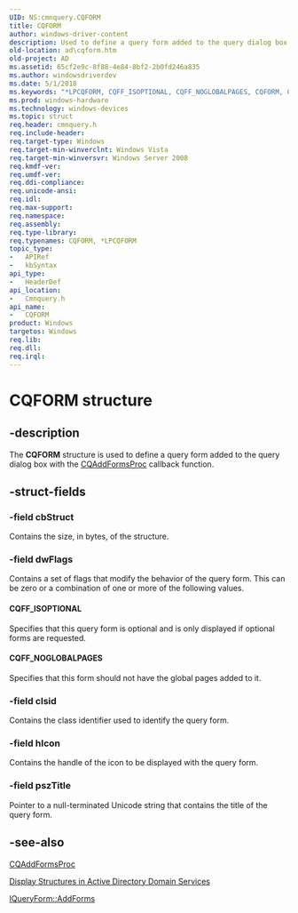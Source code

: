 ```yaml
---
UID: NS:cmnquery.CQFORM
title: CQFORM
author: windows-driver-content
description: Used to define a query form added to the query dialog box with the CQAddFormsProc callback function.
old-location: ad\cqform.htm
old-project: AD
ms.assetid: 65cf2e9c-8f88-4e84-8bf2-2b0fd246a835
ms.author: windowsdriverdev
ms.date: 5/1/2018
ms.keywords: "*LPCQFORM, CQFF_ISOPTIONAL, CQFF_NOGLOBALPAGES, CQFORM, CQFORM structure [Active Directory], LPCQFORM, LPCQFORM structure pointer [Active Directory], _glines_cqform, ad.cqform, cmnquery/CQFORM, cmnquery/LPCQFORM"
ms.prod: windows-hardware
ms.technology: windows-devices
ms.topic: struct
req.header: cmnquery.h
req.include-header: 
req.target-type: Windows
req.target-min-winverclnt: Windows Vista
req.target-min-winversvr: Windows Server 2008
req.kmdf-ver: 
req.umdf-ver: 
req.ddi-compliance: 
req.unicode-ansi: 
req.idl: 
req.max-support: 
req.namespace: 
req.assembly: 
req.type-library: 
req.typenames: CQFORM, *LPCQFORM
topic_type:
-	APIRef
-	kbSyntax
api_type:
-	HeaderDef
api_location:
-	Cmnquery.h
api_name:
-	CQFORM
product: Windows
targetos: Windows
req.lib: 
req.dll: 
req.irql: 
---
```


# CQFORM structure


## -description


The <b>CQFORM</b> structure is used to define a query form added to the query dialog box with the <a href="https://msdn.microsoft.com/e4221299-93de-4747-b464-0d152d6e767b">CQAddFormsProc</a> callback function.


## -struct-fields




### -field cbStruct

Contains the size, in bytes, of the structure.


### -field dwFlags

Contains a set of flags that modify the behavior of the query form. This can be zero or a combination of one or more of the following values.



#### CQFF_ISOPTIONAL

Specifies that this query form is optional and is only displayed if optional forms are requested.



#### CQFF_NOGLOBALPAGES

Specifies that this form should not have the global pages added to it.


### -field clsid

Contains  the class identifier used to identify the query form.


### -field hIcon

Contains the  handle of the icon to be displayed with the query form.


### -field pszTitle

Pointer to a null-terminated Unicode string that contains the title of the query form.


## -see-also




<a href="https://msdn.microsoft.com/e4221299-93de-4747-b464-0d152d6e767b">CQAddFormsProc</a>



<a href="https://msdn.microsoft.com/bf6aa066-ee7e-4b13-9a4b-1e097632ec5a">Display Structures in Active
  Directory Domain Services</a>



<a href="https://msdn.microsoft.com/fadaa7e6-ccf2-42cd-a26e-19db107ce56c">IQueryForm::AddForms</a>
 

 

